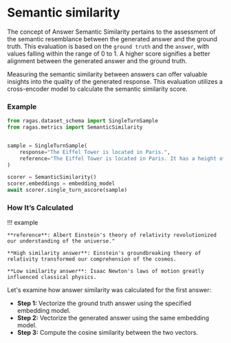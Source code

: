 #  Semantic similarity

The concept of Answer Semantic Similarity pertains to the assessment of the semantic resemblance between the generated answer and the ground truth. This evaluation is based on the `ground truth` and the `answer`, with values falling within the range of 0 to 1. A higher score signifies a better alignment between the generated answer and the ground truth.

Measuring the semantic similarity between answers can offer valuable insights into the quality of the generated response. This evaluation utilizes a cross-encoder model to calculate the semantic similarity score.


### Example

```python
from ragas.dataset_schema import SingleTurnSample
from ragas.metrics import SemanticSimilarity


sample = SingleTurnSample(
    response="The Eiffel Tower is located in Paris.",
    reference="The Eiffel Tower is located in Paris. It has a height of 1000ft."
)

scorer = SemanticSimilarity()
scorer.embeddings = embedding_model
await scorer.single_turn_ascore(sample)

```

### How It’s Calculated 

!!! example

    **reference**: Albert Einstein's theory of relativity revolutionized our understanding of the universe."

    **High similarity answer**: Einstein's groundbreaking theory of relativity transformed our comprehension of the cosmos.

    **Low similarity answer**: Isaac Newton's laws of motion greatly influenced classical physics.

Let's examine how answer similarity was calculated for the first answer:

- **Step 1:** Vectorize the ground truth answer using the specified embedding model.
- **Step 2:** Vectorize the generated answer using the same embedding model.
- **Step 3:** Compute the cosine similarity between the two vectors.

